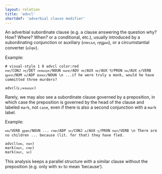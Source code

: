 ```yaml
---
layout: relation
title: 'advcl'
shortdef: 'adverbial clause modifier'
---
```


An adverbial subordinate clause (e.g. a clause answering the question why? How? Where? When? or a conditional, etc.), usually introduced by a subordinating conjunction or auxiliary (ⲉⲡⲉⲓⲇⲏ, ⲉⲣϣⲁⲛ), or a circumstantial converter (ⲉ/ⲉⲣⲉ).

Example:

~~~ sdparse
# visual-style 1 8 advcl color:red
ⲉⲛⲉ/CONJ ⲟⲩ/DET ⲙⲟⲛⲁⲭⲟⲥ/NOUN ⲛⲁⲙⲉ/ADV ⲡⲉ/AUX ⲛⲉ/AUX ϥ/PRON ⲛⲁ/AUX ⲣ/VERB ϣⲟⲙⲧ/NUM ⲙ/ADP ⲫⲟⲛⲟⲥ/NOUN \n ...if he were truly a monk, would he have committed three murders?

advcl(ⲣ,ⲙⲟⲛⲁⲭⲟⲥ)
~~~

Rarely, we may also see a subordinate clause governed by a preposition, in which case the preposition is governed by the head of the clause and labeled `mark`, not `case`, even if there is also a second conjunction with a `mark` label.

Example: 

~~~ sdparse
ⲙⲛ/VERB ϣⲏⲣⲉ/NOUN ... ⲉⲧⲃⲉ/ADP ϫⲉ/CONJ ⲁ/AUX ⲩ/PRON ⲡⲱⲧ/VERB \n There are no children ... because (lit. for that) they have fled.

advcl(ⲙⲛ, ⲡⲱⲧ)
mark(ⲡⲱⲧ, ⲉⲧⲃⲉ)
mark(ⲡⲱⲧ, ϫⲉ)
~~~

This analysis keeps a parallel structure with a similar clause without the preposition (e.g. only with ϫⲉ to mean ‘because’).
